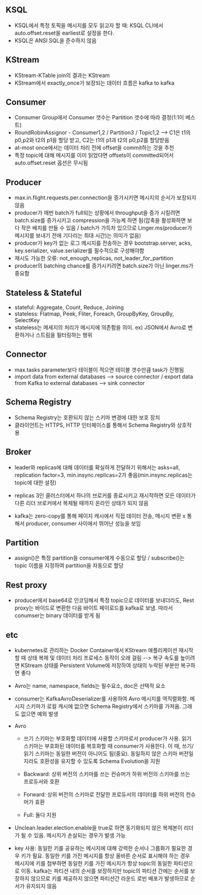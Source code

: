 ## KSQL
- KSQL에서 특정 토픽을 메시지를 모두 읽고자 할 때: KSQL CLI에서 auto.offset.reset을 earliest로 설정을 한다.
- KSQL은 ANSI SQL을 준수하지 않음

## KStream
-  KStream-KTable join의 결과는 KStream
-  KStream에서 exactly_once가 보장되는 데이터 흐름은 kafka to kafka 

## Consumer
- Consumer Group에서 Consumer 갯수는 Partition 갯수에 따라 결정(1:1이 베스트)
- RoundRobinAssignor - Consumer1,2 / Partition3 / Topic1,2 --> C1은 t1의 p0,p2와 t2의 p1을 할당 받고, C2는 t1의 p1과 t2의 p0,p2를 할당받음
- at-most once에서는 데이터 처리 전에 offset을 commit하는 것을 추천
- 특정 topic에 대해 메시지를 이미 읽었다면 offsets이 committed되어서 auto.offset.reset 옵션은 무시됨

## Producer
- max.in.flight.requests.per.connection을 증가시키면 메시지의 순서가 보장되지 않음
- producer가 매번 batch가 full되는 상황에서 throughput을 증가 시킬려면 batch.size를 증가시키고 compression을 가능케 하면 됨(압축을 활성화하면 보다 작은 배치를 만들 수 있음 / batch가 가득차 있으므로 Linger.ms(producer가 메시지를 보내기 전에 기다리는 최대 시간)는 의미가 없음)
- producer가 key가 없는 로그 메시지를 전송하는 경우 bootstrap.server, acks, key.serializer, value.serializer를 필수적으로 구성해야함
- 재시도 가능한 오류: not_enough_replicas, not_leader_for_partition
- producer의 batching chance를 증가시키려면 batch.size가 아닌 linger.ms가 중요함

## Stateless & Stateful
- stateful: Aggregate, Count, Reduce, Joining
- stateless: Flatmap, Peek, Fliter, Foreach, GroupByKey, GroupBy, SelectKey
- stateless는 메세지의 처리가 메시지에 의존함을 의미. ex) JSON에서 Avro로 변환하거나 스트림을 필터링하는 행위

## Connector
- max.tasks parameter보다 테이블이 적으면 테이블 갯수만큼 task가 진행됨
- import data from external databases --> source connector / export data from Kafka to external databases --> sink connector

## Schema Registry
- Schema Registry는 호환되지 않는 스키마 변경에 대한 보호 장치
- 클라이언트는 HTTPS, HTTP 인터페이스를 통해서 Schema Registry와 상호작용

## Broker
- leader와 replicas에 대해 데이터를 확실하게 전달하기 위해서는 asks=all, replication factor=3, min.insync.replicas=2가 좋음(min.insync.replicas는 topic에 대한 설정)

- replicas 3인 클러스터에서 하나의 브로커를 종료시키고 재시작하면 모든 데이터가 다른 리더 브로커에서 복제될 때까지 온라인 상태가 되지 않음

- kafka는 zero-copy를 통해 페이지 캐시에서 직접 데이터 전송, 메시지 변환 x 통해서 producer, consumer 사이에서 뛰어난 성능을 보임

## Partition
- assign()은 특정 partition을 consumer에게 수동으로 할당 / subscribe()는 topic 이름을 지정하여 partition을 자동으로 할당

## Rest proxy
- producer에서 base64로 인코딩해서 특정 topic으로 데이터를 보내더라도, Rest proxy는 바이드로 변환한 다음 바이트 페이로드를 kafka로 보냄. 따라서 conumser는 binary 데이터를 받게 됨

## etc
- kubernetes로 관리하는 Docker Container에서 KStream 애플리케이션 재시작할 때 상태 복제 및 데이터 처리 프로세스 동작이 오래 걸림 --> 복구 속도를 높이려면 KStream 상태를 Persistent Volume에 저장하여 상태의 누락된 부분만 복구하면 좋다
- Avro는 name, namespace, fields는 필수요소, doc은 선택적 요소
- consumer는 KafkaAvroDeserializer를 사용하여 Avro 메시지를 역직렬화함. 메시지 스키마가 로컬 캐시에 없으면 Schema Registry에서 스키마를 가져옴. 그래도 없으면 예외 발생
- Avro

    - 쓰기 스키마는 부호화할 데이터에 사용할 스키마로서 producer가 사용. 읽기 스키마는 부호화된 데이터를 복호화할 때 consumer가 사용한다. 이 때, 쓰기/읽기 스키마는 동일한 버전이 아니어도 됨(중요). 동일하지 않은 스키마 버전일지라도 호환성을 유지할 수 있도록 Schema Evolution을 지원

    - Backward: 상위 버전의 스키마를 쓰는 컨슈머가 하위 버전의 스키마를 쓰는 프로듀서와 호환 
    - Forward: 상위 버전의 스키마로 전달한 프로듀서의 데이터를 하위 버전의 컨슈머가 효환
    - Full: 둘다 지원
- Unclean.leader.election.enable을 true로 하면 동기화되지 않은 복제본이 리더가 될 수 있음. 메시지가 손실되는 경우가 발생 가능
- key 사용: 동일한 키를 공유하는 메시지에 대해 강력한 순서나 그룹화가 필요한 경우 키가 필요. 동일한 키를 가진 메시지를 항상 올바른 순서로 표시해야 하는 경우 메시지에 키를 첨부하면 동일한 키를 가진 메시지가 항상  topic의 동일한 파티션으로 이동. kafka는 파티션 내의 순서를 보장하지만 topic의 파티션 간에는 순서를 보장하지 않으므로 키를 제공하지 않으면 파티션간 라운드 로빈 배포가 발생하므로 순서가 유지되지 않음
